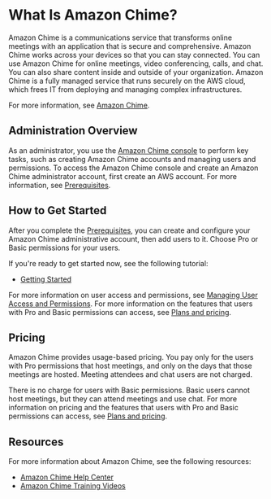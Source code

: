 # What Is Amazon Chime?<a name="what-is-chime"></a>

Amazon Chime is a communications service that transforms online meetings with an application that is secure and comprehensive\. Amazon Chime works across your devices so that you can stay connected\. You can use Amazon Chime for online meetings, video conferencing, calls, and chat\. You can also share content inside and outside of your organization\. Amazon Chime is a fully managed service that runs securely on the AWS cloud, which frees IT from deploying and managing complex infrastructures\. 

For more information, see [Amazon Chime](https://aws.amazon.com/chime)\.

## Administration Overview<a name="overview"></a>

As an administrator, you use the [Amazon Chime console](https://console.chime.aws.amazon.com/) to perform key tasks, such as creating Amazon Chime accounts and managing users and permissions\. To access the Amazon Chime console and create an Amazon Chime administrator account, first create an AWS account\. For more information, see [Prerequisites](prereqs.md)\.

## How to Get Started<a name="start"></a>

After you complete the [Prerequisites](prereqs.md), you can create and configure your Amazon Chime administrative account, then add users to it\. Choose Pro or Basic permissions for your users\.

If you're ready to get started now, see the following tutorial:
+ [Getting Started](getting-started.md)

For more information on user access and permissions, see [Managing User Access and Permissions](manage-access.md)\. For more information on the features that users with Pro and Basic permissions can access, see [Plans and pricing](https://aws.amazon.com/chime/pricing)\.

## Pricing<a name="pricing"></a>

Amazon Chime provides usage\-based pricing\. You pay only for the users with Pro permissions that host meetings, and only on the days that those meetings are hosted\. Meeting attendees and chat users are not charged\.

There is no charge for users with Basic permissions\. Basic users cannot host meetings, but they can attend meetings and use chat\. For more information on pricing and the features that users with Pro and Basic permissions can access, see [Plans and pricing](https://aws.amazon.com/chime/pricing)\.

## Resources<a name="resources"></a>

For more information about Amazon Chime, see the following resources:
+ [Amazon Chime Help Center](https://answers.chime.aws)
+ [Amazon Chime Training Videos](https://aws.amazon.com/chime/how-to-videos/)